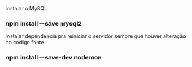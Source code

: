 Instalar o MySQL
### npm install --save mysql2

Instalar dependencia pra reiniciar o servidor sempre que houver alteração no código fonte
### npm install --save-dev nodemon